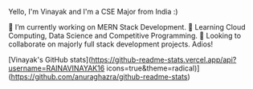 Yello, I'm Vinayak and I'm a CSE Major from India :)

 🔭 I’m currently working on MERN Stack Development.
 🌱 Learning Cloud Computing, Data Science and Competitive Programming.
 👯 Looking to collaborate on majorly full stack development projects. Adios!

 [Vinayak's GitHub stats](https://github-readme-stats.vercel.app/api?username=RAINAVINAYAK16 icons=true&theme=radical)](https://github.com/anuraghazra/github-readme-stats)
